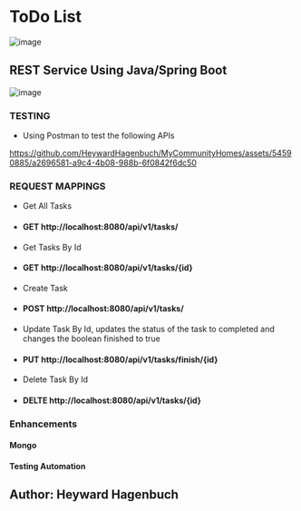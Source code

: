 # ToDo List
![image](https://github.com/HeywardHagenbuch/MyCommunityHomes/assets/54590885/7dc99f8c-fe87-4a84-92ee-29db8b9729ed)

## REST Service Using Java/Spring Boot
![image](https://github.com/HeywardHagenbuch/MyCommunityHomes/assets/54590885/ebdffba1-1669-4f84-9020-c25ad821d410)

### TESTING
- Using Postman to test the following APIs

https://github.com/HeywardHagenbuch/MyCommunityHomes/assets/54590885/a2696581-a9c4-4b08-988b-6f0842f6dc50

### REQUEST MAPPINGS
- Get All Tasks         
- #### GET http://localhost:8080/api/v1/tasks/
- Get Tasks By Id
- #### GET http://localhost:8080/api/v1/tasks/{id}
- Create Task
- #### POST http://localhost:8080/api/v1/tasks/
- Update Task By Id, updates the status of the task to completed and changes the boolean finished to true
- #### PUT http://localhost:8080/api/v1/tasks/finish/{id}
- Delete Task By Id
- #### DELTE http://localhost:8080/api/v1/tasks/{id}

### Enhancements

#### Mongo
#### Testing Automation

## Author: Heyward Hagenbuch
